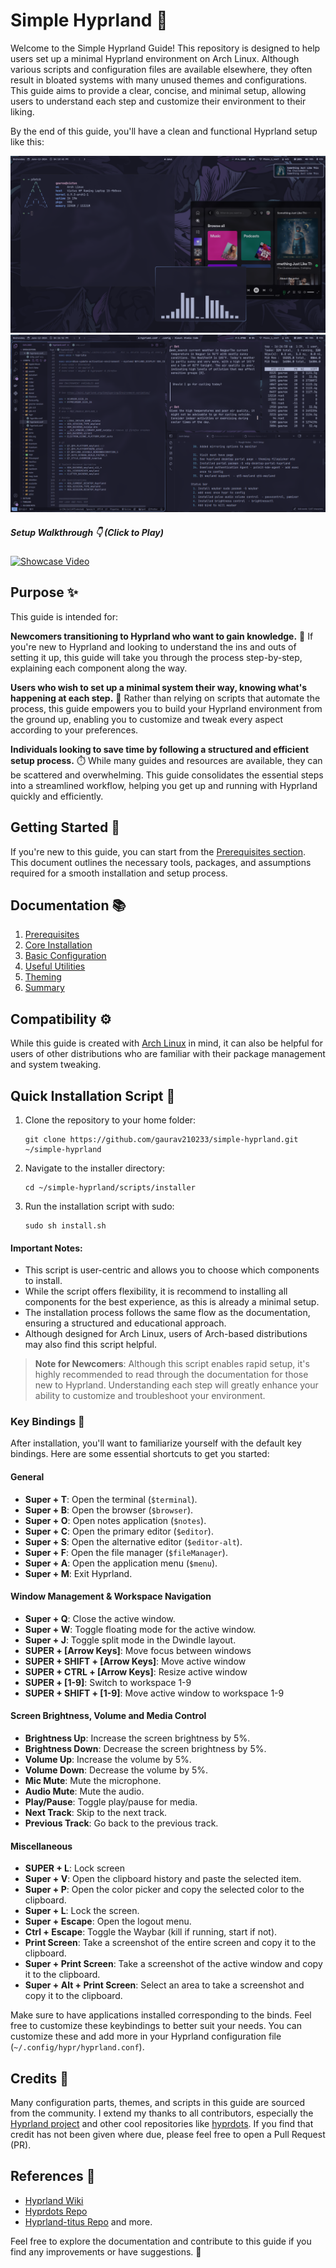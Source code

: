 # Simple Hyprland 🌟 
Welcome to the Simple Hyprland Guide! This repository is designed to help users set up a minimal Hyprland environment on Arch Linux. Although various scripts and configuration files are available elsewhere, they often result in bloated systems with many unused themes and configurations. This guide aims to provide a clear, concise, and minimal setup, allowing users to understand each step and customize their environment to their liking.

By the end of this guide, you'll have a clean and functional Hyprland setup like this:

<img src="/assets/github_repo/images/final-setup-01.png" alt="final-setup-01">
<img src="/assets/github_repo/images/final-setup-02.png" alt="final-setup-02">

##### Setup Walkthrough 👇 (Click to Play)
[![Showcase Video](https://raw.githubusercontent.com/gaurav210233/simple-hyprland/main/assets/github_repo/images/Simple_hypr_thumbnail.png)](https://www.youtube.com/watch?v=eNJorbKz_-U)

## Purpose ✨
This guide is intended for:

**Newcomers transitioning to Hyprland who want to gain knowledge.** 👋 If you're new to Hyprland and looking to understand the ins and outs of setting it up, this guide will take you through the process step-by-step, explaining each component along the way.

**Users who wish to set up a minimal system their way, knowing what's happening at each step.**  🧠 Rather than relying on scripts that automate the process, this guide empowers you to build your Hyprland environment from the ground up, enabling you to customize and tweak every aspect according to your preferences.

**Individuals looking to save time by following a structured and efficient setup process.** ⏱️ While many guides and resources are available, they can be scattered and overwhelming. This guide consolidates the essential steps into a streamlined workflow, helping you get up and running with Hyprland quickly and efficiently.

## Getting Started 🚀
If you're new to this guide, you can start from the [Prerequisites section](docs/prerequisites.md). This document outlines the necessary tools, packages, and assumptions required for a smooth installation and setup process.

## Documentation 📚
1. [Prerequisites](docs/prerequisites.md)
2. [Core Installation](docs/installation_Hypr.md)
3. [Basic Configuration](docs/basic_configuration.md)
4. [Useful Utilities](docs/useful_utilities.md)
5. [Theming](docs/theming.md)
6. [Summary](docs/final.md)

## Compatibility ⚙️
While this guide is created with [Arch Linux](https://archlinux.org/) in mind, it can also be helpful for users of other distributions who are familiar with their package management and system tweaking.

## Quick Installation Script 🚀

1. Clone the repository to your home folder:
    ```
    git clone https://github.com/gaurav210233/simple-hyprland.git ~/simple-hyprland
    ```
2. Navigate to the installer directory:
    ```
    cd ~/simple-hyprland/scripts/installer
    ```
3. Run the installation script with sudo:
    ```
    sudo sh install.sh
    ```
#### Important Notes:

- This script is user-centric and allows you to choose which components to install.
- While the script offers flexibility, it is recommend to installing all components for the best experience, as this is already a minimal setup.
- The installation process follows the same flow as the documentation, ensuring a structured and educational approach.
- Although designed for Arch Linux, users of Arch-based distributions may also find this script helpful.

> **Note for Newcomers**: Although this script enables rapid setup, it's highly recommended to read through the documentation for those new to Hyprland. Understanding each step will greatly enhance your ability to customize and troubleshoot your environment.


### Key Bindings 🎹

After installation, you'll want to familiarize yourself with the default key bindings. Here are some essential shortcuts to get you started:

#### General
- **Super + T**: Open the terminal (`$terminal`).
- **Super + B**: Open the browser (`$browser`).
- **Super + O**: Open notes application (`$notes`).
- **Super + C**: Open the primary editor (`$editor`).
- **Super + S**: Open the alternative editor (`$editor-alt`).
- **Super + F**: Open the file manager (`$fileManager`).
- **Super + A**: Open the application menu (`$menu`).
- **Super + M**: Exit Hyprland.

#### Window Management & Workspace Navigation
- **Super + Q**: Close the active window.
- **Super + W**: Toggle floating mode for the active window.
- **Super + J**: Toggle split mode in the Dwindle layout.
- **SUPER + [Arrow Keys]**: Move focus between windows
- **SUPER + SHIFT + [Arrow Keys]**: Move active window
- **SUPER + CTRL + [Arrow Keys]**: Resize active window
- **SUPER + [1-9]**: Switch to workspace 1-9
- **SUPER + SHIFT + [1-9]**: Move active window to workspace 1-9

#### Screen Brightness, Volume and Media Control
- **Brightness Up**: Increase the screen brightness by 5%.
- **Brightness Down**: Decrease the screen brightness by 5%.
- **Volume Up**: Increase the volume by 5%.
- **Volume Down**: Decrease the volume by 5%.
- **Mic Mute**: Mute the microphone.
- **Audio Mute**: Mute the audio.
- **Play/Pause**: Toggle play/pause for media.
- **Next Track**: Skip to the next track.
- **Previous Track**: Go back to the previous track.

#### Miscellaneous
- **SUPER + L**: Lock screen
- **Super + V**: Open the clipboard history and paste the selected item.
- **Super + P**: Open the color picker and copy the selected color to the clipboard.
- **Super + L**: Lock the screen.
- **Super + Escape**: Open the logout menu.
- **Ctrl + Escape**: Toggle the Waybar (kill if running, start if not).
- **Print Screen**: Take a screenshot of the entire screen and copy it to the clipboard.
- **Super + Print Screen**: Take a screenshot of the active window and copy it to the clipboard.
- **Super + Alt + Print Screen**: Select an area to take a screenshot and copy it to the clipboard.


Make sure to have applications installed corresponding to the binds. Feel free to customize these keybindings to better suit your needs. You can customize these and add more in your Hyprland configuration file (`~/.config/hypr/hyprland.conf`).


## Credits 🙏
Many configuration parts, themes, and scripts in this guide are sourced from the community. I extend my thanks to all contributors, especially the [Hyprland project](https://github.com/hyprwm/Hyprland) and other cool repositories like [hyprdots](https://github.com/prasanthrangan/hyprdots). If you find that credit has not been given where due, please feel free to open a Pull Request (PR).

## References 📖
* [Hyprland Wiki](https://wiki.hyprland.org/)
* [Hyprdots Repo](https://github.com/prasanthrangan/hyprdots)
* [Hyprland-titus Repo](https://github.com/ChrisTitusTech/hyprland-titus) and more.

Feel free to explore the documentation and contribute to this guide if you find any improvements or have suggestions. 🤝
